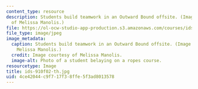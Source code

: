 ```yaml
---
content_type: resource
description: Students build teamwork in an Outward Bound offsite. (Image courtesy
  of Melissa Manolis.)
file: https://ol-ocw-studio-app-production.s3.amazonaws.com/courses/ids-910-leadership-development-fall-2002/4ce42044c9f717f38ffe5f3ad8013578_ids-910f02-th.jpg
file_type: image/jpeg
image_metadata:
  caption: Students build teamwork in an Outward Bound offsite. (Image courtesy of
    Melissa Manolis.)
  credit: Image courtesy of Melissa Manolis.
  image-alt: Photo of a student belaying on a ropes course.
resourcetype: Image
title: ids-910f02-th.jpg
uid: 4ce42044-c9f7-17f3-8ffe-5f3ad8013578
---
```


